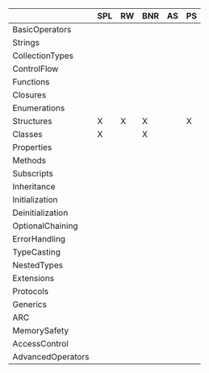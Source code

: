 |                            | SPL | RW | BNR | AS | PS |
|----------------------------|-----|----|-----|----|----|
| BasicOperators             |     |    |     |    |    |
| Strings                    |     |    |     |    |    |
| CollectionTypes            |     |    |     |    |    |
| ControlFlow                |     |    |     |    |    |
| Functions                  |     |    |     |    |    |
| Closures                   |     |    |     |    |    |
| Enumerations               |     |    |     |    |    |
| Structures                 |  X  |  X |  X  |    |  X |
| Classes                    |  X  |    |  X  |    |    |
| Properties                 |     |    |     |    |    |
| Methods                    |     |    |     |    |    |
| Subscripts                 |     |    |     |    |    |
| Inheritance                |     |    |     |    |    |
| Initialization             |     |    |     |    |    |
| Deinitialization           |     |    |     |    |    |
| OptionalChaining           |     |    |     |    |    |
| ErrorHandling              |     |    |     |    |    |
| TypeCasting                |     |    |     |    |    |
| NestedTypes                |     |    |     |    |    |
| Extensions                 |     |    |     |    |    |
| Protocols                  |     |    |     |    |    |
| Generics                   |     |    |     |    |    |
| ARC                        |     |    |     |    |    |
| MemorySafety               |     |    |     |    |    |
| AccessControl              |     |    |     |    |    |
| AdvancedOperators          |     |    |     |    |    |
